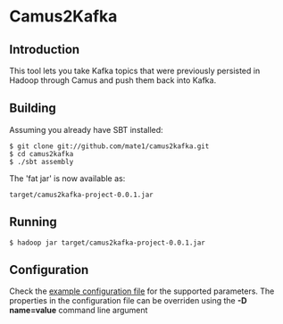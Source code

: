 # Camus2Kafka

## Introduction

This tool lets you take Kafka topics that were previously persisted in Hadoop through Camus and push them back into Kafka.

## Building

Assuming you already have SBT installed:

    $ git clone git://github.com/mate1/camus2kafka.git
    $ cd camus2kafka
    $ ./sbt assembly

The 'fat jar' is now available as:

    target/camus2kafka-project-0.0.1.jar

## Running

    $ hadoop jar target/camus2kafka-project-0.0.1.jar	

## Configuration
Check the [example configuration file](http://github.com/mate1/camus2kafka/blob/master/example_conf.xml) for the supported parameters. The properties in the configuration file can be overriden using the **-D name=value** command line argument
